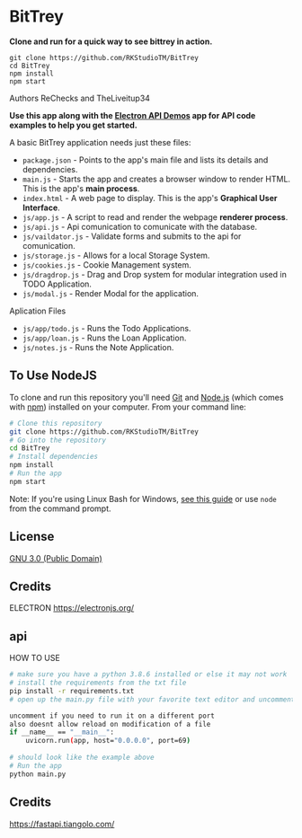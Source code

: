 
# BitTrey

**Clone and run for a quick way to see bittrey in action.**
```
git clone https://github.com/RKStudioTM/BitTrey
cd BitTrey
npm install
npm start
```

Authors ReChecks and  TheLiveitup34


**Use this app along with the [Electron API Demos](http://electron.atom.io/#get-started) app for API code examples to help you get started.**

A basic BitTrey application needs just these files:

- `package.json` - Points to the app's main file and lists its details and dependencies.
- `main.js` - Starts the app and creates a browser window to render HTML. This is the app's **main process**.
- `index.html` - A web page to display. This is the app's **Graphical User Interface**.
- `js/app.js` - A script to read and render the webpage **renderer process**.
- `js/api.js` - Api comunication to comunicate with the database.
- `js/vaildator.js` - Validate forms and submits to the api for comunication.
- `js/storage.js` - Allows for a local Storage System.
- `js/cookies.js` - Cookie Management system.
- `js/dragdrop.js` - Drag and Drop system for modular integration used in TODO Application.
- `js/modal.js` - Render Modal for the application.

Aplication Files

- `js/app/todo.js` - Runs the Todo Applications.
- `js/app/loan.js` - Runs the Loan Application.
- `js/notes.js` - Runs the Note Application.





## To Use NodeJS

To clone and run this repository you'll need [Git](https://git-scm.com) and [Node.js](https://nodejs.org/en/download/) (which comes with [npm](http://npmjs.com)) installed on your computer. From your command line:

```bash
# Clone this repository
git clone https://github.com/RKStudioTM/BitTrey
# Go into the repository
cd BitTrey
# Install dependencies
npm install
# Run the app
npm start
```


Note: If you're using Linux Bash for Windows, [see this guide](https://www.howtogeek.com/261575/how-to-run-graphical-linux-desktop-applications-from-windows-10s-bash-shell/) or use `node` from the command prompt.


## License

[GNU 3.0 (Public Domain)](LICENSE)

## Credits

ELECTRON
https://electronjs.org/

## api

HOW TO USE

```bash
# make sure you have a python 3.8.6 installed or else it may not work
# install the requirements from the txt file
pip install -r requirements.txt
# open up the main.py file with your favorite text editor and uncomment these line of code

uncomment if you need to run it on a different port 
also doesnt allow reload on modification of a file
if __name__ == "__main__":
    uvicorn.run(app, host="0.0.0.0", port=69)
    
# should look like the example above
# Run the app
python main.py 
```
## Credits
https://fastapi.tiangolo.com/



